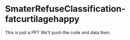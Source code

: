 # SmaterRefuseClassification-fatcurtilagehappy

This is just a PPT
We'll push the code and data then.
